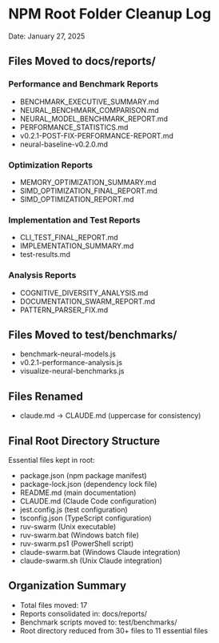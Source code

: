 # NPM Root Folder Cleanup Log
Date: January 27, 2025

## Files Moved to docs/reports/

### Performance and Benchmark Reports
- BENCHMARK_EXECUTIVE_SUMMARY.md
- NEURAL_BENCHMARK_COMPARISON.md
- NEURAL_MODEL_BENCHMARK_REPORT.md
- PERFORMANCE_STATISTICS.md
- v0.2.1-POST-FIX-PERFORMANCE-REPORT.md
- neural-baseline-v0.2.0.md

### Optimization Reports
- MEMORY_OPTIMIZATION_SUMMARY.md
- SIMD_OPTIMIZATION_FINAL_REPORT.md
- SIMD_OPTIMIZATION_REPORT.md

### Implementation and Test Reports
- CLI_TEST_FINAL_REPORT.md
- IMPLEMENTATION_SUMMARY.md
- test-results.md

### Analysis Reports
- COGNITIVE_DIVERSITY_ANALYSIS.md
- DOCUMENTATION_SWARM_REPORT.md
- PATTERN_PARSER_FIX.md

## Files Moved to test/benchmarks/
- benchmark-neural-models.js
- v0.2.1-performance-analysis.js
- visualize-neural-benchmarks.js

## Files Renamed
- claude.md → CLAUDE.md (uppercase for consistency)

## Final Root Directory Structure

Essential files kept in root:
- package.json (npm package manifest)
- package-lock.json (dependency lock file)
- README.md (main documentation)
- CLAUDE.md (Claude Code configuration)
- jest.config.js (test configuration)
- tsconfig.json (TypeScript configuration)
- ruv-swarm (Unix executable)
- ruv-swarm.bat (Windows batch file)
- ruv-swarm.ps1 (PowerShell script)
- claude-swarm.bat (Windows Claude integration)
- claude-swarm.sh (Unix Claude integration)

## Organization Summary
- Total files moved: 17
- Reports consolidated in: docs/reports/
- Benchmark scripts moved to: test/benchmarks/
- Root directory reduced from 30+ files to 11 essential files